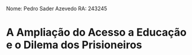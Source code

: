 Nome: Pedro Sader Azevedo
RA: 243245

# A Ampliação do Acesso a Educação e o Dilema dos Prisioneiros
